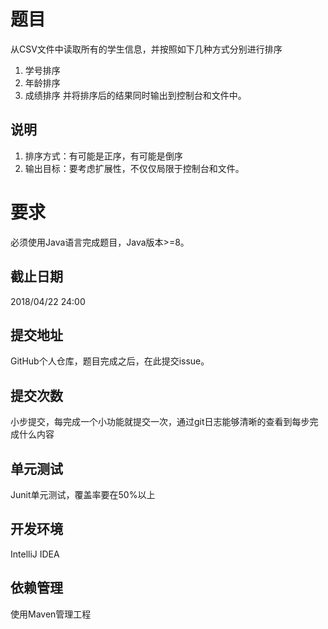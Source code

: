 # 题目
从CSV文件中读取所有的学生信息，并按照如下几种方式分别进行排序
1. 学号排序
2. 年龄排序
3. 成绩排序
并将排序后的结果同时输出到控制台和文件中。

## 说明
1. 排序方式：有可能是正序，有可能是倒序
2. 输出目标：要考虑扩展性，不仅仅局限于控制台和文件。

# 要求
必须使用Java语言完成题目，Java版本>=8。

## 截止日期
2018/04/22 24:00

## 提交地址
GitHub个人仓库，题目完成之后，在此提交issue。

## 提交次数
小步提交，每完成一个小功能就提交一次，通过git日志能够清晰的查看到每步完成什么内容

## 单元测试
Junit单元测试，覆盖率要在50%以上

## 开发环境
IntelliJ IDEA

## 依赖管理
使用Maven管理工程
